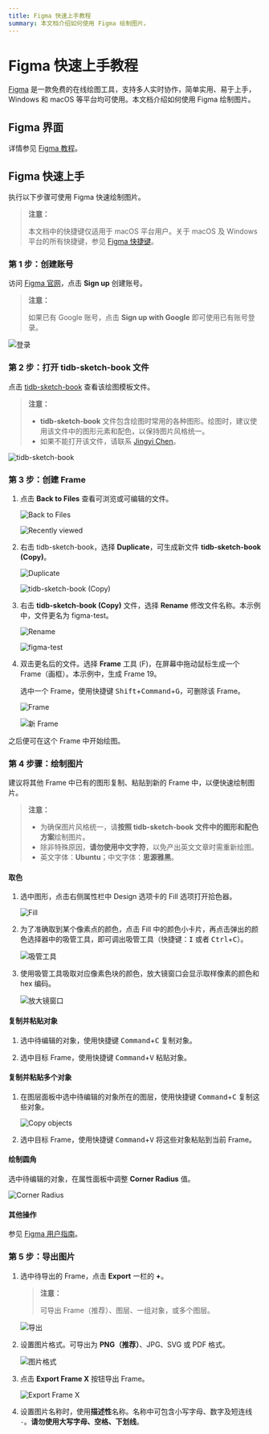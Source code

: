 ```yaml
---
title: Figma 快速上手教程
summary: 本文档介绍如何使用 Figma 绘制图片。
---
```


# Figma 快速上手教程

[Figma](https://www.figma.com/) 是一款免费的在线绘图工具，支持多人实时协作，简单实用、易于上手，Windows 和 macOS 等平台均可使用。本文档介绍如何使用 Figma 绘制图片。

## Figma 界面

详情参见 [Figma 教程](https://help.figma.com/hc/en-us/sections/360006537574-Take-a-Tour)。

## Figma 快速上手

执行以下步骤可使用 Figma 快速绘制图片。

> **注意：**
>
> 本文档中的快捷键仅适用于 macOS 平台用户。关于 macOS 及 Windows 平台的所有快捷键，参见 [Figma 快捷键](https://www.figma.com/file/ewSrIu24UagGV8JN4kQNNzMH/KEYBOARD-SHORTCUTS?node-id=0%3A1)。

### 第 1 步：创建账号

访问 [Figma 官网](https://www.figma.com/)，点击 **Sign up** 创建账号。

> **注意：**
>
> 如果已有 Google 账号，点击 **Sign up with Google** 即可使用已有账号登录。

![登录](/media/figma-guide/sign-up.png)

### 第 2 步：打开 tidb-sketch-book 文件

点击 [tidb-sketch-book](https://www.figma.com/file/dHQ9B7X4mF1q78NRIzNTs5/tidb-sketch-book-2020) 查看该绘图模板文件。

> **注意：**
>
> - **tidb-sketch-book** 文件包含绘图时常用的各种图形。绘图时，建议使用该文件中的图形元素和配色，以保持图片风格统一。
> - 如果不能打开该文件，请联系 [Jingyi Chen](mailto:chenjingyi@pingcap.com)。

![tidb-sketch-book](/media/figma-guide/tidb-sketch-book.png)

### 第 3 步：创建 Frame

1. 点击 **Back to Files** 查看可浏览或可编辑的文件。

    ![Back to Files](/media/figma-guide/back-to-files.png)

    ![Recently viewed](/media/figma-guide/recently-viewed.png)

2. 右击 tidb-sketch-book，选择 **Duplicate**，可生成新文件 **tidb-sketch-book (Copy)**。

    ![Duplicate](/media/figma-guide/duplicate.png)

    ![tidb-sketch-book (Copy)](/media/figma-guide/tidb-sketch-book-copy.png)

3. 右击 **tidb-sketch-book (Copy)** 文件，选择 **Rename** 修改文件名称。本示例中，文件更名为 figma-test。

    ![Rename](/media/figma-guide/rename.png)

    ![figma-test](/media/figma-guide/figma-test.png)

4. 双击更名后的文件。选择 **Frame** 工具 (F)，在屏幕中拖动鼠标生成一个 Frame（画框）。本示例中，生成 Frame 19。

    选中一个 Frame，使用快捷键 <kbd>Shift</kbd>+<kbd>Command</kbd>+<kbd>G</kbd>，可删除该 Frame。

    ![Frame](/media/figma-guide/frame.png)

    ![新 Frame](/media/figma-guide/new-frame.png)

之后便可在这个 Frame 中开始绘图。

### 第 4 步骤：绘制图片

建议将其他 Frame 中已有的图形复制、粘贴到新的 Frame 中，以便快速绘制图片。

> **注意：**
>
> * 为确保图片风格统一，请**按照 tidb-sketch-book 文件中的图形和配色方案**绘制图片。
> * 除非特殊原因，**请勿使用中文字符**，以免产出英文文章时需重新绘图。
> * 英文字体：**Ubuntu**；中文字体：**思源雅黑**。

#### 取色

1. 选中图形，点击右侧属性栏中 Design 选项卡的 Fill 选项打开拾色器。

    ![Fill](/media/figma-guide/fill.png)

2. 为了准确取到某个像素点的颜色，点击 Fill 中的颜色小卡片，再点击弹出的颜色选择器中的吸管工具，即可调出吸管工具（快捷键：<kbd>I</kbd> 或者 <kbd>Ctrl</kbd>+<kbd>C</kbd>）。

    ![吸管工具](/media/figma-guide/eyedropper.png)

3. 使用吸管工具吸取对应像素色块的颜色，放大镜窗口会显示取样像素的颜色和 hex 编码。

    ![放大镜窗口](/media/figma-guide/magnifier-window.png)

#### 复制并粘贴对象

1. 选中待编辑的对象，使用快捷键 <kbd>Command</kbd>+<kbd>C</kbd> 复制对象。

2. 选中目标 Frame，使用快捷键 <kbd>Command</kbd>+<kbd>V</kbd> 粘贴对象。

#### 复制并粘贴多个对象

1. 在图层面板中选中待编辑的对象所在的图层，使用快捷键 <kbd>Command</kbd>+<kbd>C</kbd> 复制这些对象。

    ![Copy objects](/media/figma-guide/copy-objects.png)

2. 选中目标 Frame，使用快捷键 <kbd>Command</kbd>+<kbd>V</kbd> 将这些对象粘贴到当前 Frame。

#### 绘制圆角

选中待编辑的对象，在属性面板中调整 **Corner Radius** 值。

![Corner Radius](/media/figma-guide/corner-radius.png)

#### 其他操作

参见 [Figma 用户指南](https://help.figma.com/hc/en-us/categories/360002051613-Get-started)。

### 第 5 步：导出图片

1. 选中待导出的 Frame，点击 **Export** 一栏的 **+**。

    > **注意：**
    >
    > 可导出 Frame（推荐）、图层、一组对象，或多个图层。

    ![导出](/media/figma-guide/export.png)

2. 设置图片格式。可导出为 **PNG（推荐）**、JPG、SVG 或 PDF 格式。

    ![图片格式](/media/figma-guide/figure-format.png)

3. 点击 **Export Frame X** 按钮导出 Frame。

    ![Export Frame X](/media/figma-guide/export-frame-x.png)

4. 设置图片名称时，使用**描述性**名称。名称中可包含小写字母、数字及短连线 `-`。**请勿使用大写字母、空格、下划线**。
